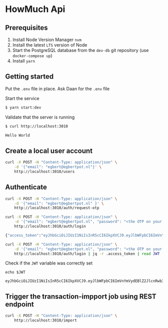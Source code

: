 # HowMuch Api

## Prerequisites

1. Install Node Version Manager `nvm`
2. Install the latest `LTS` version of Node
3. Start the PostgreSQL database from the `dev-db` git repository (use `docker-compose up`)
4. Install `yarn`

## Getting started

Put the `.env` file in place. Ask Daan for the `.env` file

Start the service

```sh
$ yarn start:dev
```

Validate that the server is running

```sh
$ curl http://localhost:3010

Hello World
```

## Create a local user account

```sh
curl -X POST -H "Content-Type: application/json" \
    -d '{"email": "egbert@egbertpot.nl"}' \
    http://localhost:3010/users
```

## Authenticate

```sh
curl -X POST -H "Content-Type: application/json" \
    -d '{"email": "egbert@egbertpot.nl" }' \
    http://localhost:3010/auth/request-otp
```

```sh
curl -X POST -H "Content-Type: application/json" \
    -d '{"email": "egbert@egbertpot.nl", "password": "<the OTP on your commandline>"}' \
    http://localhost:3010/auth/login

{"access_token":"eyJhbGciOiJIUzI1NiIsInR5cCI6IkpXVCJ9.eyJlbWFpbCI6ImVnYmVydEBlZ2JlcnRwb3QubmwiLCJzdWIiOjEsImlhdCI6MTY0NTI4NTQ0OSwiZXhwIjoxNjQ1MjkxNDQ5fQ.GprmLY2m9eNzdqZ1O6rqsFF6hFEzQeRUMgrbmws_Wio"}
```

```sh
curl -X POST -H "Content-Type: application/json" \
    -d '{"email": "egbert@egbertpot.nl", "password": "<the OTP on your commandline>"}' \
    http://localhost:3010/auth/login | jq -r .access_token | read JWT
```

Check if the `JWT` variable was correctly set

```
echo $JWT

eyJhbGciOiJIUzI1NiIsInR5cCI6IkpXVCJ9.eyJlbWFpbCI6ImVnYmVydEBlZ2JlcnRwb3QubmwiLCJzdWIiOjEsImlhdCI6MTY0NTI4NTQ0OSwiZXhwIjoxNjQ1MjkxNDQ5fQ.GprmLY2m9eNzdqZ1O6rqsFF6hFEzQeRUMgrbmws_Wio
```

## Trigger the transaction-impport job using REST endpoint

```sh
curl -X POST -H "Content-Type: application/json" \
    http://localhost:3010/import
```
